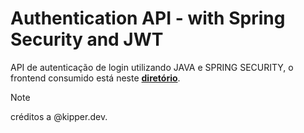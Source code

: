 # Authentication API - with Spring Security and JWT 


API de autenticação de login utilizando JAVA e SPRING SECURITY, o frontend consumido está neste **[diretório](https://github.com/lucascidade/moveit-frontend)**.


> [!NOTE]
> créditos a @kipper.dev.
